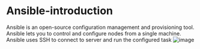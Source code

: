 # Ansible-introduction

Ansible is an open-source configuration management and provisioning tool.
Ansible lets you to control and configure nodes from a single machine.
Ansible uses SSH to connect to server and run the configured task
![image](https://user-images.githubusercontent.com/39325659/145770156-9da35c38-bcce-4919-b93f-05c328e81d50.png)
